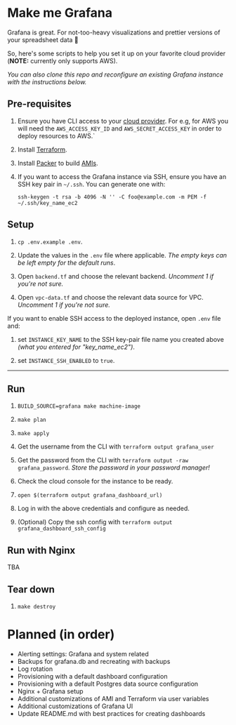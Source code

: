 # Make me Grafana

Grafana is great. For not-too-heavy visualizations and prettier versions of your spreadsheet data 🙌

So, here's some scripts to help you set it up on your favorite cloud provider (**NOTE:** currently only supports AWS).

*You can also clone this repo and reconfigure an existing Grafana instance with the instructions below.*

## Pre-requisites

1. Ensure you have CLI access to your [cloud
   provider](https://en.wikipedia.org/wiki/Category:Cloud_computing_providers). For e.g, for AWS you
   will need the `AWS_ACCESS_KEY_ID` and `AWS_SECRET_ACCESS_KEY` in order to deploy resources to AWS.`

2. Install [Terraform](https://learn.hashicorp.com/tutorials/terraform/install-cli#install-terraform).

3. Install [Packer](https://learn.hashicorp.com/tutorials/packer/get-started-install-cli?in=packer/aws-get-started#installing-packer) to build [AMIs](https://docs.aws.amazon.com/AWSEC2/latest/UserGuide/AMIs.html).

4. If you want to access the Grafana instance via SSH, ensure you have an SSH key pair in `~/.ssh`.
   You can generate one with:
   ```
   ssh-keygen -t rsa -b 4096 -N '' -C foo@example.com -m PEM -f ~/.ssh/key_name_ec2
   ```


## Setup

1. `cp .env.example .env`.

2. Update the values in the `.env` file where applicable. *The empty keys can be left empty for the default runs*.

3. Open `backend.tf` and choose the relevant backend. _Uncomment 1 if you're not sure._

4. Open `vpc-data.tf` and choose the relevant data source for VPC. _Uncomment 1 if you're not sure._


If you want to enable SSH access to the deployed instance, open `.env` file and:

1. set `INSTANCE_KEY_NAME` to the SSH key-pair file name you created above *(what you entered for "key_name_ec2")*.

2. set `INSTANCE_SSH_ENABLED` to `true`.

---

## Run

1. `BUILD_SOURCE=grafana make machine-image`

2. `make plan`

3. `make apply`

4. Get the username from the CLI with `terraform output grafana_user`

5. Get the password from the CLI with `terraform output -raw grafana_password`. *Store the password in your password manager!*

6. Check the cloud console for the instance to be ready.

7. `open $(terraform output grafana_dashboard_url)`

8. Log in with the above credentials and configure as needed.

9. (Optional) Copy the ssh config with `terraform output grafana_dashboard_ssh_config`

## Run with Nginx

TBA

## Tear down

1. `make destroy`

# Planned (in order)

- Alerting settings: Grafana and system related
- Backups for grafana.db and recreating with backups
- Log rotation
- Provisioning with a default dashboard configuration
- Provisioning with a default Postgres data source configuration
- Nginx + Grafana setup
- Additional customizations of AMI and Terraform via user variables
- Additional customizations of Grafana UI
- Update README.md with best practices for creating dashboards
